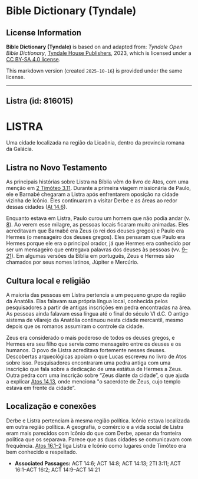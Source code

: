 # Bible Dictionary (Tyndale)

## License Information

**Bible Dictionary (Tyndale)** is based on and adapted from: _Tyndale Open Bible Dictionary_, [Tyndale House Publishers](https://tyndaleopenresources.com/), 2023, which is licensed under a [CC BY-SA 4.0 license](https://creativecommons.org/licenses/by-sa/4.0/legalcode.en).

This markdown version (created `2025-10-16`) is provided under the same license.



--------------------------------

## Listra (id: 816015)

LISTRA
======

Uma cidade localizada na região da Licaônia, dentro da província romana da Galácia.

Listra no Novo Testamento
-------------------------

As principais histórias sobre Listra na Bíblia vêm do livro de Atos, com uma menção em [2 Timóteo 3\.11](https://ref.ly/2Tim3:11). Durante a primeira viagem missionária de Paulo, ele e Barnabé chegaram a Listra após enfrentarem oposição na cidade vizinha de Icônio. Eles continuaram a visitar Derbe e as áreas ao redor dessas cidades ([At 14\.6](https://ref.ly/Acts14:6)).

Enquanto estava em Listra, Paulo curou um homem que não podia andar (v. [8](https://ref.ly/Acts14:8)). Ao verem esse milagre, as pessoas locais ficaram muito animadas. Eles acreditavam que Barnabé era Zeus (o rei dos deuses gregos) e Paulo era Hermes (o mensageiro dos deuses gregos). Eles pensaram que Paulo era Hermes porque ele era o principal orador, já que Hermes era conhecido por ser um mensageiro que entregava palavras dos deuses às pessoas (vv. [9–21](https://ref.ly/Acts14:9-Acts14:21)). Em algumas versões da Bíblia em português, Zeus e Hermes são chamados por seus nomes latinos, Júpiter e Mercúrio.

Cultura local e religião
------------------------

A maioria das pessoas em Listra pertencia a um pequeno grupo da região da Anatólia. Elas falavam sua própria língua local, conhecida pelos pesquisadores a partir de antigas inscrições em pedra encontradas na área. As pessoas ainda falavam essa língua até o final do século VI d.C. O antigo sistema de vilarejo da Anatólia continuou nesta cidade mercantil, mesmo depois que os romanos assumiram o controle da cidade.

Zeus era considerado o mais poderoso de todos os deuses gregos, e Hermes era seu filho que servia como mensageiro entre os deuses e os humanos. O povo de Listra acreditava fortemente nesses deuses. Descobertas arqueológicas apoiam o que Lucas escreveu no livro de Atos sobre isso. Pesquisadores encontraram uma pedra antiga com uma inscrição que fala sobre a dedicação de uma estátua de Hermes a Zeus. Outra pedra com uma inscrição sobre “Zeus diante da cidade”, o que ajuda a explicar [Atos 14\.13](https://ref.ly/Acts14:13), onde menciona "o sacerdote de Zeus, cujo templo estava em frente da cidade”.

Localização e conexões
----------------------

Derbe e Listra pertenciam à mesma região política. Icônio estava localizada em outra região política. A geografia, o comércio e a vida social de Listra eram mais parecidos com Icônio do que com Derbe, apesar da fronteira política que os separava. Parece que as duas cidades se comunicavam com frequência. [Atos 16\.1–2](https://ref.ly/Acts16:1-Acts16:2) liga Listra e Icônio como lugares onde Timóteo era bem conhecido e respeitado.

* **Associated Passages:** ACT 14:6; ACT 14:8; ACT 14:13; 2TI 3:11; ACT 16:1–ACT 16:2; ACT 14:9–ACT 14:21

